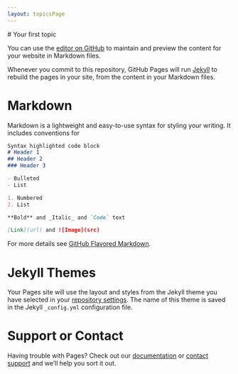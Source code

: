 ```yaml
---
layout: topicsPage
---
```


<div markdown="1">
# Your first topic

You can use the [editor on GitHub](https://github.com/stevekerrick/GraphqlToTsql/edit/main/docs/index.md) to maintain and preview the content for your website in Markdown files.

Whenever you commit to this repository, GitHub Pages will run [Jekyll](https://jekyllrb.com/) to rebuild the pages in your site, from the content in your Markdown files.
</div>

# Markdown

Markdown is a lightweight and easy-to-use syntax for styling your writing. It includes conventions for

```markdown
Syntax highlighted code block
# Header 1
## Header 2
### Header 3

- Bulleted
- List

1. Numbered
2. List

**Bold** and _Italic_ and `Code` text

[Link](url) and ![Image](src)
```

For more details see [GitHub Flavored Markdown](https://guides.github.com/features/mastering-markdown/).

# Jekyll Themes

Your Pages site will use the layout and styles from the Jekyll theme you have selected in your [repository settings](https://github.com/stevekerrick/GraphqlToTsql/settings). The name of this theme is saved in the Jekyll `_config.yml` configuration file.

# Support or Contact

Having trouble with Pages? Check out our [documentation](https://docs.github.com/categories/github-pages-basics/) or [contact support](https://support.github.com/contact) and we’ll help you sort it out.
